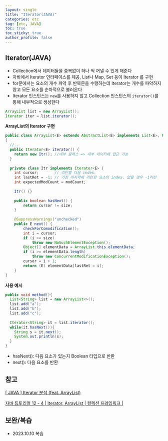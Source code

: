 ```yaml
---
layout: single
title: "Iterator(JAVA)"
categories: etc
tag: [etc, JAVA]
toc: true
toc_sticky: true
author_profile: false
---
```

## Iterator(JAVA)

*  Collection에서 데이터들을 중복없이 하나 씩 꺼낼 수 있게 해준다
* 자바에서 Iterator 인터페이스를 제공, List나 Map, Set 등이 Iterator 를 구현
* for문에서는 요소의 개수 파악 후 반복문을 수행하는데 Iterator는 개수를 파악하지 않고 모든 요소를 순차적으로 불러온다
* Iterator 인스턴스는 `new`를 사용하지 않고 Collection 인스턴스의 `iterator()`를 통해 내부적으로 생성한다

```java
ArrayList list = new ArrayList();
Iterator iter = list.iterator();
```



 **ArrayList의 Iterator 구현**

```java
public class ArrayList<E> extends AbstractList<E> implements List<E>, RandomAccess, Cloneable, java.io.Serializable
{
  //..
  public Iterator<E> iterator() {
    return new Itr(); //내부 클래스 => 내부 데이터에 접근 가능
  }
 
  private class Itr implements Iterator<E> {
    int cursor;       // 리턴할 다음 index.
    int lastRet = -1; // 가장 마지막에 리턴한 요소의 index. 없을 경우 -1리턴
    int expectedModCount = modCount;  
 
    Itr() {}
 
    public boolean hasNext() {
        return cursor != size;
    }
 
    @SuppressWarnings("unchecked")
    public E next() {
        checkForComodification();
        int i = cursor;
        if (i >= size)
            throw new NoSuchElementException();
        Object[] elementData = ArrayList.this.elementData;
        if (i >= elementData.length)
            throw new ConcurrentModificationException();
        cursor = i + 1;
        return (E) elementData[lastRet = i];
    }
}
```

**사용 예시**

```java
public void method(){
  List<String> list = new ArrayList<>();
  list.add("a");
  list.add("b");
  list.add("c");
 
  Iterator<String> it = list.iterator();
  while(it.hasNext()){
    String s = it.next();
    System.out.println(s);
  }
}
```

* hasNext(): 다음 요소가 있는지 Boolean 타입으로 반환
* next(): 다음 요소를 반환



## 참고

<a href="https://javanitto.tistory.com/10" target="_blank">[ JAVA ] Iterator 분석 (feat. ArrayList)</a>

<a href="https://digiconfactory.tistory.com/entry/%EC%9E%90%EB%B0%94-%ED%8A%9C%ED%86%A0%EB%A6%AC%EC%96%BC-12-3-Iterator-ArrayList-%EC%BB%AC%EB%A0%89%EC%85%98-%ED%94%84%EB%A0%88%EC%9E%84%EC%9B%8C%ED%81%AC" target="_blank">자바 튜토리얼 12 - 4 | Iterator, ArrayList | 컬렉션 프레임워크 |</a>



## 보완/복습

* 2023.10.10 복습

